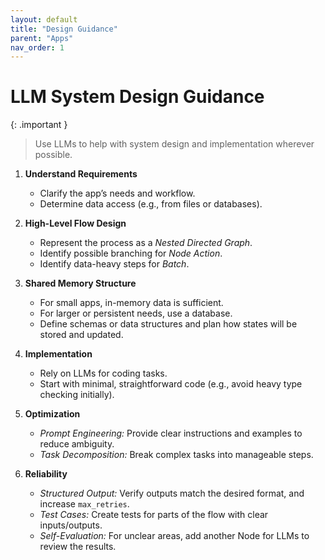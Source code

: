 ```yaml
---
layout: default
title: "Design Guidance"
parent: "Apps"
nav_order: 1
---
```


# LLM System Design Guidance

{: .important }
> Use LLMs to help with system design and implementation wherever possible.

1. **Understand Requirements**  
   - Clarify the app’s needs and workflow.  
   - Determine data access (e.g., from files or databases).

2. **High-Level Flow Design**  
   - Represent the process as a *Nested Directed Graph*.  
   - Identify possible branching for *Node Action*.  
   - Identify data-heavy steps for *Batch*.

3. **Shared Memory Structure**  
   - For small apps, in-memory data is sufficient.  
   - For larger or persistent needs, use a database.  
   - Define schemas or data structures and plan how states will be stored and updated.

4. **Implementation**  
   - Rely on LLMs for coding tasks.  
   - Start with minimal, straightforward code (e.g., avoid heavy type checking initially).

5. **Optimization**  
   - *Prompt Engineering:* Provide clear instructions and examples to reduce ambiguity.  
   - *Task Decomposition:* Break complex tasks into manageable steps.

6. **Reliability**  
   - *Structured Output:* Verify outputs match the desired format, and increase `max_retries`.
   - *Test Cases:* Create tests for parts of the flow with clear inputs/outputs.  
   - *Self-Evaluation:* For unclear areas, add another Node for LLMs to review the results.
